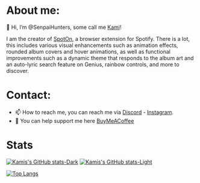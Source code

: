 # About me:

👋 Hi, I’m @SenpaiHunters, some call me [Kami](https://www.youtube.com/@Kami_YT)!

I am the creator of [SpotOn](https://github.com/SenpaiHunters/SpotOn), a browser extension for Spotify. There is a lot, this includes various visual enhancements such as animation effects, rounded album covers and hover animations, as well as functional improvements such as a dynamic theme that responds to the album art and an auto-lyric search feature on Genius, rainbow controls, and more to discover.


# Contact:
- 📫 How to reach me, you can reach me via [Discord](https://discord.gg/ukB62N3gqE) - [Instagram](https://user-images.githubusercontent.com/103985728/195012046-a9136615-e2d5-4939-abf4-b9b10fab4ea5.png).
- 🙏 You can help support me here [BuyMeACoffee](https://www.buymeacoffee.com/KamiAMVS)

<!---
SenpaiHunters/SenpaiHunters is a ✨ special ✨ repository because its `README.md` (this file) appears on your GitHub profile.
You can click the Preview link to take a look at your changes.
--->

# Stats





[![Kamis's GitHub stats-Dark](https://github-readme-stats.vercel.app/api?username=senpaihunters&show_icons=true&theme=dark#gh-dark-mode-only)](https://github.com/anuraghazra/github-readme-stats#gh-dark-mode-only)
[![Kamis's GitHub stats-Light](https://github-readme-stats.vercel.app/api?username=senpaihunters&show_icons=true&theme=default#gh-light-mode-only)](https://github.com/anuraghazra/github-readme-stats#gh-light-mode-only)

[![Top Langs](https://github-readme-stats.vercel.app/api/top-langs/?username=senpaihunters&show_icons=true&theme=dark#gh-dark-mode-only)](https://github.com/anuraghazra/github-readme-stats)

